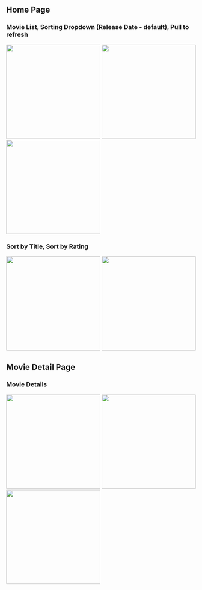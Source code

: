 ## Home Page
### Movie List, Sorting Dropdown (Release Date - default), Pull to refresh
<img src="https://github.com/liang0000/MovieApp/assets/54095039/3bac4295-7cb9-4ad4-bd86-e1c6cd65242f" width="250"> <img src="https://github.com/liang0000/IdealPet-SwiftUI/assets/54095039/3985333d-de32-429f-bee6-dc716e821850" width="250"> <img src="https://github.com/liang0000/IdealPet-SwiftUI/assets/54095039/738b186c-29a1-4247-846c-9930ad5419b6" width="250">


### Sort by Title, Sort by Rating
<img src="https://github.com/liang0000/IdealPet-SwiftUI/assets/54095039/94879802-ed29-481c-9e79-4ecb201d8f71" width="250"> <img src="https://github.com/liang0000/IdealPet-SwiftUI/assets/54095039/b77c0a3f-ce11-4d35-96d9-d517b03045a5" width="250">


## Movie Detail Page
### Movie Details
<img src="https://github.com/liang0000/IdealPet-SwiftUI/assets/54095039/5ad20c9b-9b49-47b1-a4a5-8663d6a70752" width="250"> <img src="https://github.com/liang0000/IdealPet-SwiftUI/assets/54095039/caac8824-339d-4e93-95ab-c402d329d7e7" width="250"> <img src="https://github.com/liang0000/IdealPet-SwiftUI/assets/54095039/c7d235d7-e86d-431c-a2fa-b9e6e4954d98" width="250">
